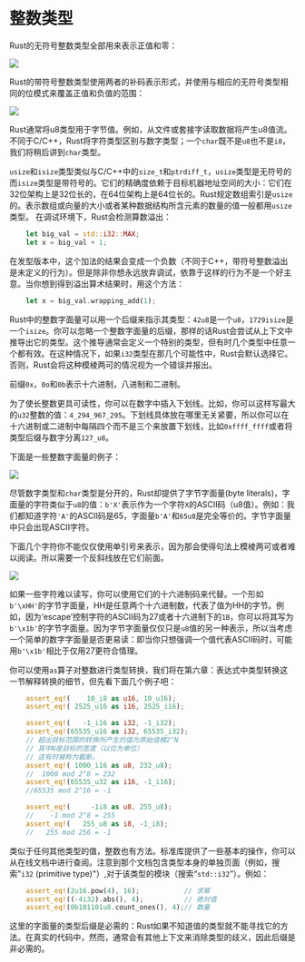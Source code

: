 # 整数类型
Rust的无符号整数类型全部用来表示正值和零：


![](../../img/img-book/ch3-04.png)

Rust的带符号整数类型使用两者的补码表示形式，并使用与相应的无符号类型相同的位模式来覆盖正值和负值的范围：


![](../../img/img-book/ch3-05.png)

Rust通常将u8类型用于字节值。例如，从文件或套接字读取数据将产生u8值流。
不同于C/C++，Rust将字符类型区别与数字类型；一个`char`既不是`u8`也不是`i8`，我们将稍后讲到`char`类型。

`usize`和`isize`类型类似与C/C++中的`size_t`和`ptrdiff_t`，`usize`类型是无符号的而`isize`类型是带符号的。它们的精确度依赖于目标机器地址空间的大小：它们在32位架构上是32位长的，在64位架构上是64位长的。Rust规定数组索引是`usize`的。表示数组或向量的大小或者某种数据结构所含元素的数量的值一般都用`usize`类型。
在调试环境下，Rust会检测算数溢出：
```rust
    let big_val = std::i32::MAX;
    let x = big_val + 1;

```

在发型版本中，这个加法的结果会变成一个负数（不同于C++，带符号整数溢出是未定义的行为）。但是除非你想永远放弃调试，依靠于这样的行为不是一个好主意。当你想到得到溢出算术结果时，用这个方法：
```rust
    let x = big_val.wrapping_add(1);

```

Rust中的整数字面量可以用一个后缀来指示其类型：`42u8`是一个`u8`，`1729isize`是一个`isize`。你可以忽略一个整数字面量的后缀，那样的话Rust会尝试从上下文中推导出它的类型。这个推导通常会定义一个特别的类型，但有时几个类型中任意一个都有效。在这种情况下，如果`i32`类型在那几个可能性中，Rust会默认选择它。否则，Rust会将这种模棱两可的情况视为一个错误并报出。

前缀`0x`，`0o`和`0b`表示十六进制，八进制和二进制。

为了使长整数更具可读性，你可以在数字中插入下划线。比如，你可以这样写最大的`u32`整数的值：`4_294_967_295`。下划线具体放在哪里无关紧要，所以你可以在十六进制或二进制中每隔四个而不是三个来放置下划线，比如`0xffff_ffff`或者将类型后缀与数字分离`127_u8`。

下面是一些整数字面量的例子：


![](../../img/img-book/ch3-06.png)

尽管数字类型和`char`类型是分开的，Rust却提供了字节字面量(byte literals)，字面量的字符类似于`u8`的值：`b'X'`表示作为一个字符`X`的ASCII码（u8值）。例如：我们都知道字符`'A'`的ASCII码是65，字面量`b'A'`和`65u8`是完全等价的。字节字面量中只会出现ASCII字符。

下面几个字符你不能仅仅使用单引号来表示，因为那会使得句法上模棱两可或者难以阅读。所以需要一个反斜线放在它们前面。


![](../../img/img-book/ch3-07.png)

如果一些字符难以读写，你可以使用它们的十六进制码来代替。一个形如`b'\xHH'`的字节字面量，HH是任意两个十六进制数，代表了值为HH的字节。例如，因为‘escape’控制字符的ASCII码为27或者十六进制下的`1B`，你可以将其写为`b'\x1b'`的字节字面量。因为字节字面量仅仅只是`u8`值的另一种表示，所以当考虑一个简单的数字字面量是否更易读：即当你只想强调一个值代表ASCII码时，可能用`b'\x1b'`相比于仅用27更符合情理。

你可以使用`as`算子对整数进行类型转换，我们将在第六章：表达式中类型转换这一节解释转换的细节，但先看下面几个例子吧：
```rust
    assert_eq!(    10_i8 as u16, 10_u16);
    assert_eq!( 2525_u16 as i16, 2525_i16);

    assert_eq!(   -1_i16 as i32, -1_i32);
    assert_eq!(65535_u16 as i32, 65535_i32);
    // 超出目标范围的转换所产生的值为原始值模2^N
    // 其中N是目标的宽度（以位为单位）
    // 这有时被称为截断。
    assert_eq!( 1000_i16 as u8, 232_u8);
    //  1000 mod 2^8 = 232
    assert_eq!(65535_u32 as i16, -1_i16);
    //65535 mod 2^16 = -1

    assert_eq!(     -1i8 as u8, 255_u8);
    //    -1 mod 2^8 = 255
    assert_eq!(   255_u8 as i8, -1_i8);
    //   255 mod 256 = -1
```

类似于任何其他类型的值，整数也有方法。标准库提供了一些基本的操作，你可以从在线文档中进行查阅。注意到那个文档包含类型本身的单独页面（例如，搜索"`i32` (primitive type)"）,对于该类型的模块（搜索“`std::i32`”）。例如：
```rust
    assert_eq!(2u16.pow(4), 16);           // 求幂
    assert_eq!((-4i32).abs(), 4);          // 绝对值
    assert_eq!(0b101101u8.count_ones(), 4);// 数量
```

这里的字面量的类型后缀是必需的：Rust如果不知道值的类型就不能寻找它的方法。在真实的代码中，然而，通常会有其他上下文来消除类型的歧义，因此后缀是非必需的。
